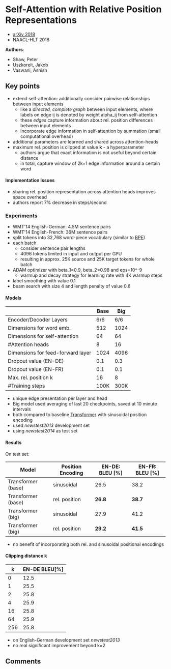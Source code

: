 # Self-Attention with Relative Position Representations
* [arXiv 2018](https://arxiv.org/abs/1803.02155)
* NAACL-HLT 2018

**Authors**:
* Shaw, Peter
* Uszkoreit, Jakob
* Vaswani, Ashish

## Key points
* extend self-attention: additionally consider pairwise relationships between input elements
  * like a *directed, complete graph* between input elements, where labels on edge ij is denoted by weight alpha_ij from self-attention
  * these *edges* capture information about rel. position differences between input elements
  * incorporate edge information in self-attention by summation (small computational overhead)
* additional parameters are learned and shared across attention-heads
* maximum rel. position is clipped at value **k** - a hyperparameter
  * authors argue that exact information is not useful beyond certain distance
  * in total, capture window of 2k+1 edge information around a certain word

#### Implementation Issues ####
* sharing rel. position representation across attention heads improves space overhead
* authors report 7% decrease in steps/second

### Experiments ###
* WMT'14 English-German: 4.5M sentence pairs
* WMT'14 English-French: 36M sentence pairs
* split tokens into 32,768 word-piece vocabulary (similar to [BPE](https://github.com/ducthanhtran/paper_notes/blob/master/machine_learning/nlp/machine_translation/16_nmt_of_rare_words_with_subword_units.md))
* each batch
  * consider sentence pair lengths
  * 4096 tokens limited in input and output per GPU
  * resulting in approx. 25K source and 25K target tokens for whole batch
* ADAM optimizer with beta_1=0.9, beta_2=0.98 and eps=10^-9
  * warmup and decay strategy for learning rate with 4K warmup steps
* label smoothing with value 0.1
* beam search with size 4 and length penalty of value 0.6

#### Models ####

|                                   | Base | Big  |
|-----------------------------------|------|------|
| Encoder/Decoder Layers            | 6/6  | 6/6  |
| Dimensions for word emb.          | 512  | 1024 |
| Dimensions for self-attention     | 64   | 64   |
| #Attention heads                  | 8    | 16   |
| Dimensions for feed-forward layer | 1024 | 4096 |
| Dropout value (EN-DE)             | 0.1  | 0.3  |
| Dropout value (EN-FR)             | 0.1  | 0.1  |
| Max. rel. position k              | 16   | 8    |
| #Training steps                   | 100K | 300K |

* unique edge presentation per layer and head
* Big model used averaging of last 20 checkpoints, saved at 10 minute intervals
* both compared to baseline [Transformer](https://github.com/ducthanhtran/paper_notes/blob/master/machine_learning/nlp/machine_translation/17_attention_is_all_you_need.md) with sinusoidal position encoding
* used *newstest2013* development set
* using *newstest2014* as test set

#### Results ####
On test set:

| Model | Position Encoding | EN-DE: BLEU [%] | EN-FR: BLEU [%] |
|--------------------|----------|-----------------|-----------------|
| Transformer (base) | sinusoidal    | 26.5       | 38.2            |
| Transformer (base) | rel. position | **26.8**   | **38.7**        |
| Transformer (big)  | sinusoidal    | 27.9       | 41.2            |
| Transformer (big)  | rel. position | **29.2**   | **41.5**        |

* no benefit of incorporating both rel. and sinusoidal positional encodings

#### Clipping distance k ####

| k   | EN-DE BLEU[%] |
|-----|---------------|
| 0   | 12.5          |
| 1   | 25.5          |
| 2   | 25.8          |
| 4   | 25.9          |
| 16  | 25.8          |
| 64  | 25.9          |
| 256 | 25.8          |
* on English-German development set *newstest2013*
* no real significant improvement beyond k=2

## Comments ##
